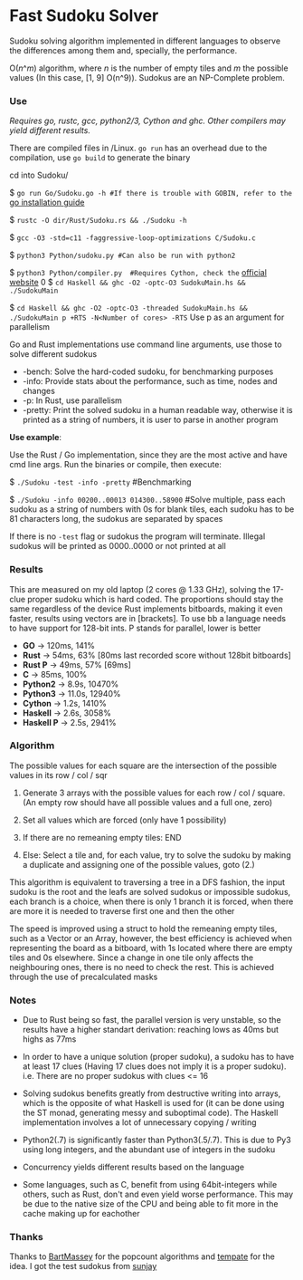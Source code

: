 # Fast Sudoku Solver
Sudoku solving algorithm implemented in different languages to observe the differences among them and, specially, the performance.

O(_n_^_m_) algorithm, where _n_ is the number of empty tiles and _m_ the possible values (In this case, [1, 9] O(n^9)). Sudokus are an NP-Complete problem.

### Use
_Requires go, rustc, gcc, python2/3, Cython and ghc. Other compilers may yield different results._

There are compiled files in /Linux. `go run` has an overhead due to the compilation, use `go build` to generate the binary

cd into Sudoku/

$ `go run Go/Sudoku.go -h #If there is trouble with GOBIN, refer to the` [go installation guide](https://golang.org/doc/install)

$ `rustc -O dir/Rust/Sudoku.rs && ./Sudoku -h`

$ `gcc -O3 -std=c11 -faggressive-loop-optimizations C/Sudoku.c`

$ `python3 Python/sudoku.py #Can also be run with python2`

$ `python3 Python/compiler.py  #Requires Cython, check the` [official website](https://cython.org/)
0
$ `cd Haskell && ghc -O2 -optc-O3 SudokuMain.hs && ./SudokuMain`

$ `cd Haskell && ghc -O2 -optc-O3 -threaded SudokuMain.hs && ./SudokuMain p +RTS -N<Number of cores> -RTS` Use p as an argument for parallelism

Go and Rust implementations use command line arguments, use those to solve different sudokus
  * -bench: Solve the hard-coded sudoku, for benchmarking purposes
  * -info: Provide stats about the performance, such as time, nodes and changes
  * -p: In Rust, use parallelism
  * -pretty: Print the solved sudoku in a human readable way, otherwise it is printed as a string of numbers, it is user to parse in another program

**Use example**:

Use the Rust / Go implementation, since they are the most active and have cmd line args. Run the binaries or compile, then execute:

$ `./Sudoku -test -info -pretty` #Benchmarking

$ `./Sudoku -info 00200..00013 014300..58900` #Solve multiple, pass each sudoku as a string of numbers with 0s for blank tiles, each sudoku has to be 81 characters long, the sudokus are separated by spaces

If there is no `-test` flag or sudokus the program will terminate. Illegal sudokus will be printed as 0000..0000 or not printed at all

### Results
This are measured on my old laptop (2 cores @ 1.33 GHz), solving the 17-clue proper sudoku which is hard coded. The proportions should stay the same regardless of the device
Rust implements bitboards, making it even faster, results using vectors are in [brackets]. To use bb a language needs to have support for 128-bit ints.
P stands for parallel, lower is better

  * **GO**     -> 120ms, 141%
  * **Rust**   -> 54ms, 63%  [80ms last recorded score without 128bit bitboards]
  * **Rust P** -> 49ms, 57%  [69ms]
  * **C**      -> 85ms, 100%
  * **Python2** -> 8.9s, 10470%
  * **Python3** -> 11.0s, 12940%
  * **Cython** -> 1.2s, 1410%
  * **Haskell** -> 2.6s, 3058%
  * **Haskell P** -> 2.5s, 2941%

### Algorithm
  The possible values for each square are the intersection of the possible values in its row / col / sqr

  1. Generate 3 arrays with the possible values for each row / col / square. (An empty row should have all possible values and a full one, zero)

  2. Set all values which are forced (only have 1 possibility)

  3. If there are no remeaning empty tiles: END

  4. Else: Select a tile and, for each value, try to solve the sudoku by making a duplicate and assigning one of the possible values, goto (2.)

  This algorithm is equivalent to traversing a tree in a DFS fashion, the input sudoku is the root and the leafs are solved sudokus or impossible sudokus, each branch is a choice, when there is only 1 branch it is forced, when there are more it is needed to traverse first one and then the other

  The speed is improved using a struct to hold the remeaning empty tiles, such as a Vector or an Array, however, the best efficiency is achieved when representing the board as a bitboard, with 1s located where there are empty tiles and 0s elsewhere. Since a change in one tile only affects the neighbouring ones, there is no need to check the rest. This is achieved through the use of precalculated masks

### Notes
  * Due to Rust being so fast, the parallel version is very unstable, so the results have a higher standart derivation: reaching lows as 40ms but highs as 77ms

  * In order to have a unique solution (proper sudoku), a sudoku has to have at least 17 clues (Having 17 clues does not imply it is a proper sudoku). i.e. There are no proper sudokus with clues <= 16

  * Solving sudokus benefits greatly from destructive writing into arrays, which is the opposite of what Haskell is used for (it can be done using the ST monad, generating messy and suboptimal code). The Haskell implementation involves a lot of unnecessary copying / writing

  * Python2(.7) is significantly faster than Python3(.5/.7). This is due to Py3 using long integers, and the abundant use of integers in the sudoku

  * Concurrency yields different results based on the language

  * Some languages, such as C, benefit from using 64bit-integers while others, such as Rust, don't and even yield worse performance. This may be due to the native size of the CPU and being able to fit more in the cache making up for eachother

### Thanks
  Thanks to [BartMassey](https://github.com/BartMassey) for the popcount algorithms and [tempate](https://github.com/tempate) for the idea. I got the test sudokus from [sunjay](https://github.com/sunjay/sudoku)